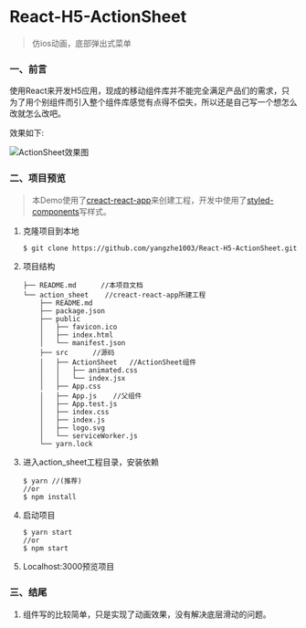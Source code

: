 # React-H5-ActionSheet
> 仿ios动画，底部弹出式菜单

### 一、前言

使用React来开发H5应用，现成的移动组件库并不能完全满足产品们的需求，只为了用个别组件而引入整个组件库感觉有点得不偿失，所以还是自己写一个想怎么改就怎么改吧。

效果如下:



![ActionSheet效果图](http://papyd60zx.bkt.clouddn.com/ActionSheet.GIF)



### 二、项目预览

> 本Demo使用了[creact-react-app](https://github.com/facebook/create-react-app)来创建工程，开发中使用了[styled-components](https://www.styled-components.com/)写样式。

1. 克隆项目到本地

   ```bash
   $ git clone https://github.com/yangzhe1003/React-H5-ActionSheet.git
   ```

2. 项目结构

   ```
   ├── README.md      //本项目文档
   └── action_sheet    //creact-react-app所建工程
       ├── README.md
       ├── package.json
       ├── public
       │   ├── favicon.ico
       │   ├── index.html
       │   └── manifest.json
       ├── src      //源码
       │   ├── ActionSheet   //ActionSheet组件
       │   │   ├── animated.css
       │   │   └── index.jsx
       │   ├── App.css
       │   ├── App.js    //父组件
       │   ├── App.test.js
       │   ├── index.css
       │   ├── index.js
       │   ├── logo.svg
       │   └── serviceWorker.js
       └── yarn.lock
   ```

3. 进入action_sheet工程目录，安装依赖

   ```
   $ yarn //(推荐)
   //or
   $ npm install
   ```

4. 启动项目

   ```
   $ yarn start
   //or
   $ npm start
   ```

5. Localhost:3000预览项目

### 三、结尾

1. 组件写的比较简单，只是实现了动画效果，没有解决底层滑动的问题。

